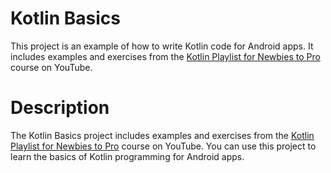  # Kotlin Basics

This project is an example of how to write Kotlin code for Android apps. It includes examples and exercises from the [Kotlin Playlist for Newbies to Pro](https://www.youtube.com/playlist?list=PLQkwcJG4YTCRSQikwhtoApYs9ij_Hc5Z9) course on YouTube.


# Description


The Kotlin Basics project includes examples and exercises from the [Kotlin Playlist for Newbies to Pro](https://www.youtube.com/playlist?list=PLQkwcJG4YTCRSQikwhtoApYs9ij_Hc5Z9) course on YouTube. You can use this project to learn the basics of Kotlin programming for Android apps.
 
 
